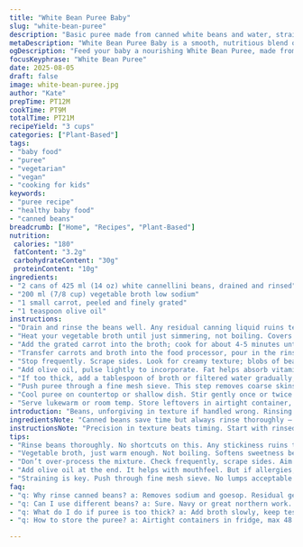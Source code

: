 ```yaml
---
title: "White Bean Puree Baby"
slug: "white-bean-puree"
description: "Basic puree made from canned white beans and water, strained for smoothness. Adapted for baby food, vegetarian, vegan, free from nuts, dairy, gluten, and eggs. Useful for texture introduction while ensuring digestibility and allergen avoidance."
metaDescription: "White Bean Puree Baby is a smooth, nutritious blend of white beans and carrot. Perfect for introducing textures to little ones. Packed with flavor."
ogDescription: "Feed your baby a nourishing White Bean Puree, made from simple ingredients. Creamy texture, easy to digest, flavor they’ll enjoy."
focusKeyphrase: "White Bean Puree"
date: 2025-08-05
draft: false
image: white-bean-puree.jpg
author: "Kate"
prepTime: PT12M
cookTime: PT9M
totalTime: PT21M
recipeYield: "3 cups"
categories: ["Plant-Based"]
tags:
- "baby food"
- "puree"
- "vegetarian"
- "vegan"
- "cooking for kids"
keywords:
- "puree recipe"
- "healthy baby food"
- "canned beans"
breadcrumb: ["Home", "Recipes", "Plant-Based"]
nutrition: 
 calories: "180"
 fatContent: "3.2g"
 carbohydrateContent: "30g"
 proteinContent: "10g"
ingredients:
- "2 cans of 425 ml (14 oz) white cannellini beans, drained and rinsed"
- "200 ml (7/8 cup) vegetable broth low sodium"
- "1 small carrot, peeled and finely grated"
- "1 teaspoon olive oil"
instructions:
- "Drain and rinse the beans well. Any residual canning liquid ruins texture and flavor; rinse until no foam."
- "Heat your vegetable broth until just simmering, not boiling. Covers the base liquid, brings out subtle sweetness, unlike plain water."
- "Add the grated carrot into the broth; cook for about 4-5 minutes until tender, soft but not mushy. Carrot adds natural sugars and micronutrients."
- "Transfer carrots and broth into the food processor, pour in the rinsed beans. Blitz on medium speed."
- "Stop frequently. Scrape sides. Look for creamy texture; blobs of bean skins should almost vanish but avoid over-processing that heats puree too much."
- "Add olive oil, pulse lightly to incorporate. Fat helps absorb vitamins and improves mouthfeel for baby."
- "If too thick, add a tablespoon of broth or filtered water gradually, test consistency between spoon and lips — neither dripping nor stodgy."
- "Push puree through a fine mesh sieve. This step removes coarse skins and ensures no lumps, important for early eaters."
- "Cool puree on countertop or shallow dish. Stir gently once or twice to release heat evenly. Tiny bubbles and faint bean aroma emerge as it cools."
- "Serve lukewarm or room temp. Store leftovers in airtight container, refrigerate up to 48 hours. Freeze for up to 1 month."
introduction: "Beans, unforgiving in texture if handled wrong. Rinsing canned beans is non-negotiable — that residual gel clogs purees. Carrots sneak in sweetness, soften the profile; babies crave slight natural sugar notes not just bland paste. Broth replaces water — no preservatives, gentle flavor that doesn’t overshadow. Olive oil, though optional, is the fat that rounds texture and aids nutrient uptake. Don’t skip passing through a sieve, no shortcuts. A gritty texture can turn a first feeding nightmare. Timing based on sight, feel, no clock reliance here. Beans too dry? Wet till loose but not runny. Hot? Let baby-friendly temperature cool naturally. The faint hum as processor chops the mixture, smell shifting from dry bean scent to less starchy, sweeter. These sensory cues tell you where you stand."
ingredientsNote: "Canned beans save time but always rinse thoroughly — residual sodium, canning gel affects both flavor and puree texture. Cannellini or navy beans ideal for mild flavor and gentle consistency but great northern or even peeled fava beans can substitute. Water is workable but broth (vegetable or chicken if not vegan) uplifts without overpowering. Carrot adds natural sugar, making the puree more palatable for little ones, and aids digestion with fiber. Olive oil optional, helps fat-soluble vitamin absorption and improves mouthfeel. If olive oil unavailable, substitute with a mild vegetable oil like sunflower or avocado, both neutral in taste. Skip oil if allergies or preferences require. Using fresh steamed carrot rather than raw grated improves digestibility and flavor. Always choose unsalted broth to avoid high sodium — babies unsuited for salt spikes. Straining through fine sieve is essential, baby gums and teeth can’t handle lumps at this stage. If fresh carrot unavailable, a pinch of sweet potato puree works."
instructionsNote: "Precision in texture beats timing. Start with rinsed beans, any stickiness ruins puree smoothness. Heating broth just below boil softens added carrot, unlocking sugars without mush. Gently cook grated carrot in broth on medium low, watch for color change to brighter orange and tender texture — poke with fork to test. Blend beans and carrot in pulses, stop often, scrape down bowl sides. Small batches avoid overheating and breaking skin cells unnecessarily. Olive oil folded in last creates silky finish and improves sensory texture. Slowly adding liquid adjusts consistency; always err on side of thicker puree, thinning incrementally. Push puree through fine mesh for uniform consistency — double strain if needed for ultra-smooth finish. Cool at room temp, stir periodically; visual check for condensation or clumps, those indicate uneven cooling. Avoid reheating more than once, can cause separation and loss of nutrients. Refrigerate in shallow airtight containers to speed cooling and preserve freshness."
tips:
- "Rinse beans thoroughly. No shortcuts on this. Any stickiness ruins texture. Strain till clear. Check for foam while rinsing."
- "Vegetable broth, just warm enough. Not boiling. Softens sweetness better. Carrots cook fast, watch them. Tender but not mushy."
- "Don’t over-process the mixture. Check frequently, scrape sides. Aim for creamy, but avoid heating too much. Use gentle pulses."
- "Add olive oil at the end. It helps with mouthfeel. But if allergies, can skip it. Or use avocado oil instead."
- "Straining is key. Push through fine mesh sieve. No lumps acceptable for babies. Double strain if going for ultra-thin."
faq:
- "q: Why rinse canned beans? a: Removes sodium and goesop. Residual gel gets in the way. Adds off-flavors. Rinse it all, no foam."
- "q: Can I use different beans? a: Sure. Navy or great northern work. Fava beans too. But watch for texture changes."
- "q: What do I do if puree is too thick? a: Add broth slowly, keep testing texture. Aim for baby-friendly not too runny mess."
- "q: How to store the puree? a: Airtight containers in fridge, max 48 hours. Freeze for month. Whenever cool, then seal."

---
```

